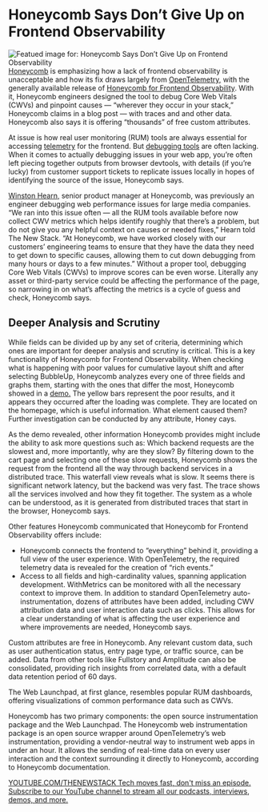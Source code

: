 # Honeycomb Says Don’t Give Up on Frontend Observability
![Featued image for: Honeycomb Says Don’t Give Up on Frontend Observability](https://cdn.thenewstack.io/media/2024/10/db65cc62-olivie-strauss-olllcdnwqrg-unsplash-1-1024x680.jpg)
[Honeycomb](https://www.honeycomb.io/?utm_content=inline+mention) is emphasizing how a lack of frontend observability is unacceptable and how its fix draws largely from [OpenTelemetry,](https://www.youtube.com/watch?v=I-dAQfzR2Vs&ab_channel=Honeycomb) with the generally available release of [Honeycomb for Frontend Observability](https://www.honeycomb.io/frontend-observability).
With it, Honeycomb engineers designed the tool to debug Core Web Vitals (CWVs) and pinpoint causes — “wherever they occur in your stack,” Honeycomb claims in a blog post — with traces and and other data. Honeycomb also says it is offering “thousands” of free custom attributes.

At issue is how real user monitoring (RUM) tools are always essential for accessing [telemetry](https://thenewstack.io/exploring-telemetry-idf-2016/) for the frontend. But [debugging tools](https://thenewstack.io/debugging-software-using-generative-ai/) are often lacking. When it comes to actually debugging issues in your web app, you’re often left piecing together outputs from browser devtools, with details (if you’re lucky) from customer support tickets to replicate issues locally in hopes of identifying the source of the issue, Honeycomb says.

[Winston Hearn,](https://www.linkedin.com/in/winston-hearn/) senior product manager at Honeycomb, was previously an engineer debugging web performance issues for large media companies. “We ran into this issue often — all the RUM tools available before now collect CWV metrics which helps identify roughly that there’s a problem, but do not give you any helpful context on causes or needed fixes,” Hearn told The New Stack. “At Honeycomb, we have worked closely with our customers’ engineering teams to ensure that they have the data they need to get down to specific causes, allowing them to cut down debugging from many hours or days to a few minutes.”
Without a proper tool, debugging Core Web Vitals (CWVs) to improve scores can be even worse. Literally any asset or third-party service could be affecting the performance of the page, so narrowing in on what’s affecting the metrics is a cycle of guess and check, Honeycomb says.

## Deeper Analysis and Scrutiny
While fields can be divided up by any set of criteria, determining which ones are important for deeper analysis and scrutiny is critical. This is a key functionality of Honeycomb for Frontend Observability. When checking what is happening with poor values for cumulative layout shift and after selecting BubbleUp, Honeycomb analyzes every one of three fields and graphs them, starting with the ones that differ the most, Honeycomb showed in a [demo.](https://www.youtube.com/watch?v=I-dAQfzR2Vs&ab_channel=Honeycomb) The yellow bars represent the poor results, and it appears they occurred after the loading was complete. They are located on the homepage, which is useful information. What element caused them? Further investigation can be conducted by any attribute, Honey cays.

As the demo revealed, other information Honeycomb provides might include the ability to ask more questions such as: Which backend requests are the slowest and, more importantly, why are they slow? By filtering down to the cart page and selecting one of these slow requests, Honeycomb shows the request from the frontend all the way through backend services in a distributed trace. This waterfall view reveals what is slow. It seems there is significant network latency, but the backend was very fast. The trace shows all the services involved and how they fit together. The system as a whole can be understood, as it is generated from distributed traces that start in the browser, Honeycomb says.

Other features Honeycomb communicated that Honeycomb for Frontend Observability offers include:

- Honeycomb connects the frontend to “everything” behind it, providing a full view of the user experience. With OpenTelemetry, the required telemetry data is revealed for the creation of “rich events.”
- Access to all fields and high-cardinality values, spanning application development. WithMetrics can be monitored with all the necessary context to improve them.
In addition to standard OpenTelemetry auto-instrumentation, dozens of attributes have been added, including CWV attribution data and user interaction data such as clicks. This allows for a clear understanding of what is affecting the user experience and where improvements are needed, Honeycomb says.

Custom attributes are free in Honeycomb. Any relevant custom data, such as user authentication status, entry page type, or traffic source, can be added. Data from other tools like Fullstory and Amplitude can also be consolidated, providing rich insights from correlated data, with a default data retention period of 60 days.

The Web Launchpad, at first glance, resembles popular RUM dashboards, offering visualizations of common performance data such as CWVs.

Honeycomb has two primary components: the open source instrumentation package and the Web Launchpad. The Honeycomb web instrumentation package is an open source wrapper around OpenTelemetry’s web instrumentation, providing a vendor-neutral way to instrument web apps in under an hour. It allows the sending of real-time data on every user interaction and the context surrounding it directly to Honeycomb, according to Honeycomb documentation.

[
YOUTUBE.COM/THENEWSTACK
Tech moves fast, don't miss an episode. Subscribe to our YouTube
channel to stream all our podcasts, interviews, demos, and more.
](https://youtube.com/thenewstack?sub_confirmation=1)